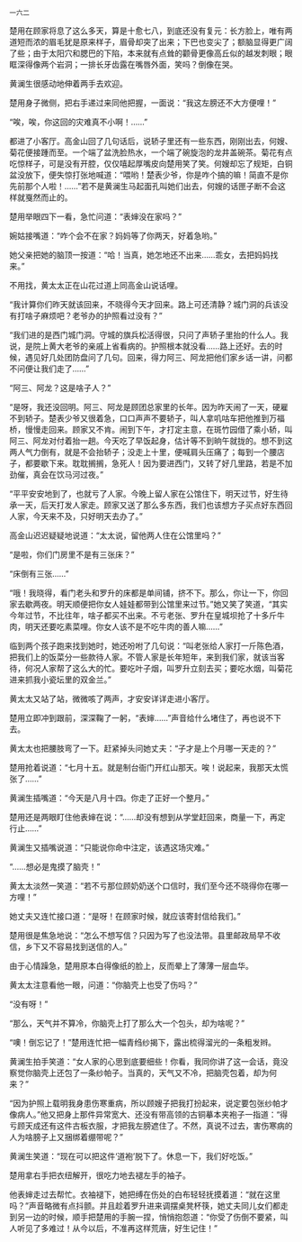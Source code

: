    一六二 

   楚用在顾家将息了这么多天，算是十愈七八，到底还没有复元：长方脸上，唯有两道短而浓的眉毛犹是原来样子，眉骨却突了出来；下巴也变尖了；额脑显得更广阔了些；由于太阳穴和腮巴的下陷，本来就有点耸的颧骨更像高丘似的越发刺眼；眼眶深得像两个岩洞；一排长牙齿露在嘴唇外面，笑吗？倒像在哭。

   黄澜生很感动地伸着两手去欢迎。

   楚用身子微侧，把右手递过来同他把握，一面说：“我这左膀还不大方便哩！”

   “唉，唉，你这回的灾难真不小啊！……”

   都进了小客厅。高金山回了几句话后，说轿子里还有一些东西，刚刚出去，何嫂、菊花便接踵而至。一个端了盆洗脸热水，一个端了碗旋泡的龙井盖碗茶。菊花有点吃惊样子，可是没有开腔，仅仅嘻起厚嘴皮向楚用笑了笑。何嫂却忘了规矩，白铜盆没放下，便失惊打张地喊道：“喂哟！楚表少爷，你是咋个搞的嘛！简直不是你先前那个人啦！……”若不是黄澜生马起面孔叫她们出去，何嫂的话匣子断不会这样就戛然而止的。

   楚用举眼四下一看，急忙问道：“表婶没在家吗？”

   婉姑接嘴道：“咋个会不在家？妈妈等了你两天，好着急哟。”

   她父亲把她的脑顶一按道：“哈！当真，她怎地还不出来……乖女，去把妈妈找来。”

   不用找，黄太太正在山花过道上同高金山说话哩。

   “我计算你们昨天就该回来，不晓得今天才回来。路上可还清静？城门洞的兵该没有打啥子麻烦吧？老爷办的护照看过没有？”

   “我们进的是西门城门洞。守城的旗兵松活得很，只问了声轿子里抬的什么人。我说，是院上黄大老爷的亲戚上省看病的。护照根本就没看……路上还好。去的时候，遇见好几处团防盘问了几句。回来，得力阿三、阿龙把他们家乡话一讲，问都不问便让我们走了……”

   “阿三、阿龙？这是啥子人？”

   “是呀，我还没回明。阿三、阿龙是顾团总家里的长年。因为昨天闹了一天，硬雇不到轿子。楚表少爷又很着急，口口声声不要轿子，叫人拿叽咕车把他推到万福桥，慢慢走回来。顾家又不肯。闹到下午，才打定主意，在斑竹园借了乘小轿，叫阿三、阿龙对付着抬一趟。今天吃了早饭起身，估计等不到晌午就拢的。想不到这两人气力倒有，就是不会抬轿子；没走上十里，便喊肩头压痛了；每到一个腰店子，都要歇下来。耽耽搁搁，急死人！因为要进西门，又转了好几里路，若是不加劲催，真会在饮马河过夜。”

   “平平安安地到了，也就亏了人家。今晚上留人家在公馆住下，明天过节，好生待承一天，后天打发人家走。顾家又送了那么多东西，我们也该想方子买点好东西回人家，今天来不及，只好明天去办了。”

   高金山迟迟疑疑地说道：“太太说，留他两人住在公馆里吗？”

   “是啦，你们门房里不是有三张床？”

   “床倒有三张……”

   “哦！我晓得，看门老头和罗升的床都是单间铺，挤不下。那么，你让一下，你回家去歇两夜。明天顺便把你女人娃娃都带到公馆里来过节。”她又笑了笑道，“其实今年过节，不比往年，啥子都买不出来。不亏老张、罗升在皇城坝抢了十多斤牛肉，明天还要吃素菜哩。你女人该不是不吃牛肉的善人嘛……”

   临到两个孩子跑来找到她时，她还吩咐了几句说：“叫老张给人家打一斤陈色酒，把我们上的饭菜分一些款待人家。不管人家是长年短年，来到我们家，就该当客待，何况人家帮了这么大的忙。要吃叶子烟，叫罗升立刻去买；要吃水烟，叫菊花进来抓我小瓷坛里的双金兰。”

   黄太太又站了站，微微咳了两声，才安安详详走进小客厅。

   楚用立即冲到跟前，深深鞠了一躬，“表婶……”声音给什么堵住了，再也说不下去。

   黄太太也把腰肢弯了一下。赶紧掉头问她丈夫：“子才是上个月哪一天走的？”

   楚用抢着说道：“七月十五。就是制台衙门开红山那天。唉！说起来，我那天太慌张了……”

   黄澜生插嘴道：“今天是八月十四。你走了正好一个整月。”

   楚用还是两眼盯住他表婶在说：“……却没有想到从学堂赶回来，商量一下，再定行止……”

   黄澜生又插嘴说道：“只能说你命中注定，该遇这场灾难。”

   “……想必是鬼摸了脑壳！”

   黄太太淡然一笑道：“若不亏那位顾奶奶送个口信时，我们至今还不晓得你在哪一方哩！”

   她丈夫又连忙接口道：“是呀！在顾家时候，就应该寄封信给我们。”

   楚用很是焦急地说：“怎么不想写信？只因为写了也没法带。县里邮政局早不收信，乡下又不容易找到送信的人。”

   由于心情躁急，楚用原本白得像纸的脸上，反而晕上了薄薄一层血华。

   黄太太注意看他一眼，问道：“你脑壳上也受了伤吗？”

   “没有呀！”

   “那么，天气并不算冷，你脑壳上打了那么大一个包头，却为啥呢？”

   “噢！倒忘记了！”楚用连忙把一幅青绉纱揭下，露出梳得溜光的一条粗发辫。

   黄澜生拍手笑道：“女人家的心思到底要细些！你看，我同你讲了这一会话，竟没察觉你脑壳上还包了一条纱帕子。当真的，天气又不冷，把脑壳包着，却为何来？”

   “因为护照上载明我身患伤寒重病，所以顾嫂子把我打扮起来，说定要包张纱帕才像病人。”他又把身上那件异常宽大、还没有带高领的古铜摹本夹袍子一指道：“得亏顾天成还有这件古板衣服，才把我左膀遮住了。不然，真说不过去，害伤寒病的人为啥膀子上又捆绑着绷带呢？”

   黄澜生笑道：“现在可以把这件‘道袍’脱下了。休息一下，我们好吃饭。”

   楚用拿右手把衣纽解开，很吃力地去褪左手的袖子。

   他表婶走过去帮忙。衣袖褪下，她把缚在伤处的白布轻轻抚摸着道：“就在这里吗？”声音略微有点抖颤。并且趁着罗升进来调摆桌凳杯筷，她丈夫同儿女们都走到另一边的时候，顺手把楚用的手腕一捏，悄悄抱怨道：“你受了伤倒不要紧，叫人听见了多难过！从今以后，不准再这样荒唐，好生记住！”

